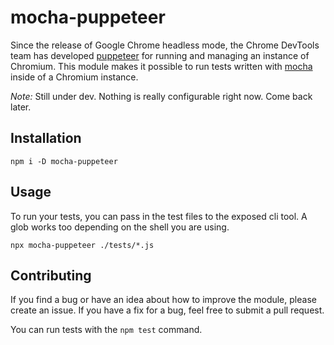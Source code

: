 # mocha-puppeteer

Since the release of Google Chrome headless mode, the Chrome DevTools team has developed
[puppeteer](https://github.com/GoogleChrome/puppeteer) for running and managing an instance of Chromium.
This module makes it possible to run tests written with
[mocha](https://github.com/mochajs/mocha) inside of a Chromium instance.


*Note:* Still under dev. Nothing is really configurable right now. Come back later.

## Installation

```
npm i -D mocha-puppeteer
```

## Usage

To run your tests, you can pass in the test files to the exposed cli tool. A glob works too depending
on the shell you are using.

```
npx mocha-puppeteer ./tests/*.js
```

## Contributing

If you find a bug or have an idea about how to improve the module, please create an issue. If you have a fix
for a bug, feel free to submit a pull request.

You can run tests with the `npm test` command.
